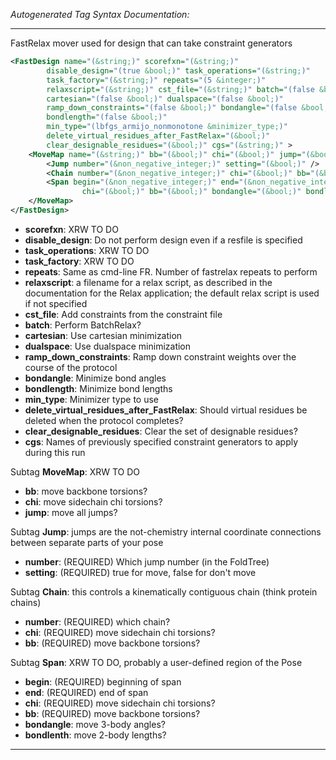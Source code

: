 _Autogenerated Tag Syntax Documentation:_

---
FastRelax mover used for design that can take constraint generators

```xml
<FastDesign name="(&string;)" scorefxn="(&string;)"
        disable_design="(true &bool;)" task_operations="(&string;)"
        task_factory="(&string;)" repeats="(5 &integer;)"
        relaxscript="(&string;)" cst_file="(&string;)" batch="(false &bool;)"
        cartesian="(false &bool;)" dualspace="(false &bool;)"
        ramp_down_constraints="(false &bool;)" bondangle="(false &bool;)"
        bondlength="(false &bool;)"
        min_type="(lbfgs_armijo_nonmonotone &minimizer_type;)"
        delete_virtual_residues_after_FastRelax="(&bool;)"
        clear_designable_residues="(&bool;)" cgs="(&string;)" >
    <MoveMap name="(&string;)" bb="(&bool;)" chi="(&bool;)" jump="(&bool;)" >
        <Jump number="(&non_negative_integer;)" setting="(&bool;)" />
        <Chain number="(&non_negative_integer;)" chi="(&bool;)" bb="(&bool;)" />
        <Span begin="(&non_negative_integer;)" end="(&non_negative_integer;)"
                chi="(&bool;)" bb="(&bool;)" bondangle="(&bool;)" bondlenth="(&bool;)" />
    </MoveMap>
</FastDesign>
```

-   **scorefxn**: XRW TO DO
-   **disable_design**: Do not perform design even if a resfile is specified
-   **task_operations**: XRW TO DO
-   **task_factory**: XRW TO DO
-   **repeats**: Same as cmd-line FR. Number of fastrelax repeats to perform
-   **relaxscript**: a filename for a relax script, as described in the documentation for the Relax application; the default relax script is used if not specified
-   **cst_file**: Add constraints from the constraint file
-   **batch**: Perform BatchRelax?
-   **cartesian**: Use cartesian minimization
-   **dualspace**: Use dualspace minimization
-   **ramp_down_constraints**: Ramp down constraint weights over the course of the protocol
-   **bondangle**: Minimize bond angles
-   **bondlength**: Minimize bond lengths
-   **min_type**: Minimizer type to use
-   **delete_virtual_residues_after_FastRelax**: Should virtual residues be deleted when the protocol completes?
-   **clear_designable_residues**: Clear the set of designable residues?
-   **cgs**: Names of previously specified constraint generators to apply during this run


Subtag **MoveMap**:   XRW TO DO

-   **bb**: move backbone torsions?
-   **chi**: move sidechain chi torsions?
-   **jump**: move all jumps?


Subtag **Jump**:   jumps are the not-chemistry internal coordinate connections between separate parts of your pose

-   **number**: (REQUIRED) Which jump number (in the FoldTree)
-   **setting**: (REQUIRED) true for move, false for don't move

Subtag **Chain**:   this controls a kinematically contiguous chain (think protein chains)

-   **number**: (REQUIRED) which chain?
-   **chi**: (REQUIRED) move sidechain chi torsions?
-   **bb**: (REQUIRED) move backbone torsions?

Subtag **Span**:   XRW TO DO, probably a user-defined region of the Pose

-   **begin**: (REQUIRED) beginning of span
-   **end**: (REQUIRED) end of span
-   **chi**: (REQUIRED) move sidechain chi torsions?
-   **bb**: (REQUIRED) move backbone torsions?
-   **bondangle**: move 3-body angles?
-   **bondlenth**: move 2-body lengths?

---
